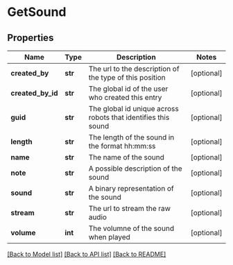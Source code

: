 # GetSound

## Properties
Name | Type | Description | Notes
------------ | ------------- | ------------- | -------------
**created_by** | **str** | The url to the description of the type of this position | [optional] 
**created_by_id** | **str** | The global id of the user who created this entry | [optional] 
**guid** | **str** | The global id unique across robots that identifies this sound | [optional] 
**length** | **str** | The length of the sound in the format hh:mm:ss | [optional] 
**name** | **str** | The name of the sound | [optional] 
**note** | **str** | A possible description of the sound | [optional] 
**sound** | **str** | A binary representation of the sound | [optional] 
**stream** | **str** | The url to stream the raw audio | [optional] 
**volume** | **int** | The volumne of the sound when played | [optional] 

[[Back to Model list]](../README.md#documentation-for-models) [[Back to API list]](../README.md#documentation-for-api-endpoints) [[Back to README]](../README.md)

